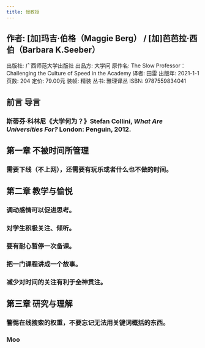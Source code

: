 ```yaml
---
title: 慢教授
---
```


## 作者: [加]玛吉·伯格（Maggie Berg） / [加]芭芭拉·西伯（Barbara K.Seeber）
出版社: 广西师范大学出版社
出品方: 大学问
原作名: The Slow Professor：Challenging the Culture of Speed in the Academy
译者: 田雷
出版年: 2021-1-1
页数: 204
定价: 79.00元
装帧: 精装
丛书: 雅理译丛
ISBN: 9787559834041
## 前言 导言
### 斯蒂芬·科林尼《大学何为？》Stefan Collini, _What Are Universities For?_ London: Penguin, 2012.
## 第一章 不被时间所管理
### 需要下线（不上网），还需要有玩乐或者什么也不做的时间。
## 第二章 教学与愉悦
### 调动感情可以促进思考。
### 对学生积极关注、倾听。
### 要有耐心暂停一次备课。
### 把一门课程讲成一个故事。
### 减少对时间的关注有利于全神贯注。
## 第三章 研究与理解
### 警惕在线搜索的权重，不要忘记无法用关键词概括的东西。
### Moo
